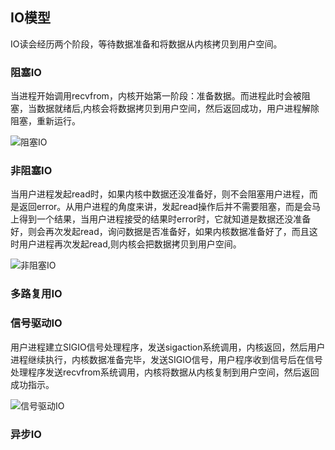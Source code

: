 ## IO模型

IO读会经历两个阶段，等待数据准备和将数据从内核拷贝到用户空间。

### 阻塞IO

当进程开始调用recvfrom，内核开始第一阶段：准备数据。而进程此时会被阻塞，当数据就绪后,内核会将数据拷贝到用户空间，然后返回成功，用户进程解除阻塞，重新运行。

![阻塞IO](/images/阻塞IO.png)

### 非阻塞IO

当用户进程发起read时，如果内核中数据还没准备好，则不会阻塞用户进程，而是返回error。从用户进程的角度来讲，发起read操作后并不需要阻塞，而是会马上得到一个结果，当用户进程接受的结果时error时，它就知道是数据还没准备好，则会再次发起read，询问数据是否准备好，如果内核数据准备好了，而且这时用户进程再次发起read,则内核会把数据拷贝到用户空间。

![非阻塞IO](/images/非阻塞IO.png)

### 多路复用IO

### 信号驱动IO

用户进程建立SIGIO信号处理程序，发送sigaction系统调用，内核返回，然后用户进程继续执行，内核数据准备完毕，发送SIGIO信号，用户程序收到信号后在信号处理程序发送recvfrom系统调用，内核将数据从内核复制到用户空间，然后返回成功指示。

![信号驱动IO](/images/信号驱动IO.png)

### 异步IO    


